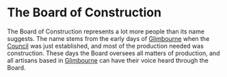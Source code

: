 # The Board of Construction

The Board of Construction represents a lot more people than its name suggests. The name stems from the early days of [Glimbourne](../../Glimbourne/index.md) when the [Council](../The%20Council.md) was just established, and most of the production needed was construction. These days the Board oversees all matters of production, and all artisans based in [Glimbourne](../../Glimbourne/index.md) can have their voice heard through the Board.
